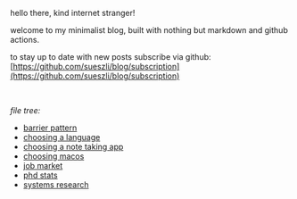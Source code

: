 

hello there, kind internet stranger!

welcome to my minimalist blog, built with nothing but markdown and github actions.

to stay up to date with new posts subscribe via github: [https://github.com/sueszli/blog/subscription](https://github.com/sueszli/blog/subscription)

<br>

_file tree:_

- [barrier pattern](<https://sueszli.github.io/blog/barrier%20pattern>)
- [choosing a language](<https://sueszli.github.io/blog/choosing%20a%20language>)
- [choosing a note taking app](<https://sueszli.github.io/blog/choosing%20a%20note%20taking%20app>)
- [choosing macos](<https://sueszli.github.io/blog/choosing%20macos>)
- [job market](<https://sueszli.github.io/blog/job%20market>)
- [phd stats](<https://sueszli.github.io/blog/phd%20stats>)
- [systems research](<https://sueszli.github.io/blog/systems%20research>)
